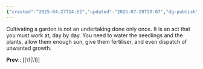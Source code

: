 ```yaml
---
{"created":"2025-04-27T14:52","updated":"2025-07-20T20:07","dg-publish":true,"dg-path":"Zettels/(1A1A1B2) Cultivating A Garden Is Continual Effort.md","permalink":"/zettels/1-a1-a1-b2-cultivating-a-garden-is-continual-effort/","dgPassFrontmatter":true,"noteIcon":"1"}
---
```


Cultivating a garden is not an undertaking done only once. It is an act that you must work at, day by day. You need to water the seedlings and the plants, allow them enough sun, give them fertiliser, and even dispatch of unwanted growth. 

**Prev**:: [[\1\|\1]]
